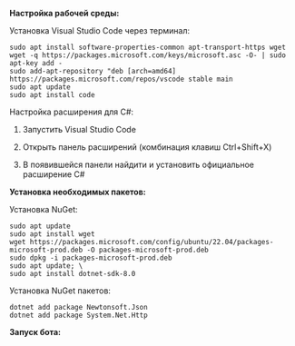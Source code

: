 **Настройка рабочей среды:**

Установка Visual Studio Code через терминал:

    sudo apt install software-properties-common apt-transport-https wget
    wget -q https://packages.microsoft.com/keys/microsoft.asc -O- | sudo apt-key add -
    sudo add-apt-repository "deb [arch=amd64] https://packages.microsoft.com/repos/vscode stable main
    sudo apt update
    sudo apt install code


Настройка расширения для C#:

1. Запустить Visual Studio Code
   
2. Открыть панель расширений (комбинация клавиш Ctrl+Shift+X)

3. В появившейся панели найдити и установить официальное расширение C#

**Установка необходимых пакетов:**

Установка NuGet:

    sudo apt update
    sudo apt install wget
    wget https://packages.microsoft.com/config/ubuntu/22.04/packages-microsoft-prod.deb -O packages-microsoft-prod.deb
    sudo dpkg -i packages-microsoft-prod.deb
    sudo apt update; \
    sudo apt install dotnet-sdk-8.0

Установка NuGet пакетов:

    dotnet add package Newtonsoft.Json
    dotnet add package System.Net.Http

**Запуск бота:**
